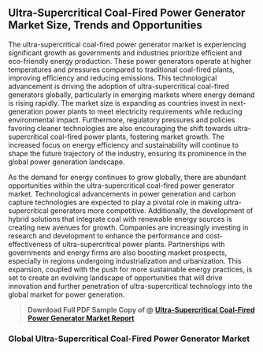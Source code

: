<p> <h2>Ultra-Supercritical Coal-Fired Power Generator Market Size, Trends and Opportunities</h2><p>The ultra-supercritical coal-fired power generator market is experiencing significant growth as governments and industries prioritize efficient and eco-friendly energy production. These power generators operate at higher temperatures and pressures compared to traditional coal-fired plants, improving efficiency and reducing emissions. This technological advancement is driving the adoption of ultra-supercritical coal-fired generators globally, particularly in emerging markets where energy demand is rising rapidly. The market size is expanding as countries invest in next-generation power plants to meet electricity requirements while reducing environmental impact. Furthermore, regulatory pressures and policies favoring cleaner technologies are also encouraging the shift towards ultra-supercritical coal-fired power plants, fostering market growth. The increased focus on energy efficiency and sustainability will continue to shape the future trajectory of the industry, ensuring its prominence in the global power generation landscape.</p><p>As the demand for energy continues to grow globally, there are abundant opportunities within the ultra-supercritical coal-fired power generator market. Technological advancements in power generation and carbon capture technologies are expected to play a pivotal role in making ultra-supercritical generators more competitive. Additionally, the development of hybrid solutions that integrate coal with renewable energy sources is creating new avenues for growth. Companies are increasingly investing in research and development to enhance the performance and cost-effectiveness of ultra-supercritical power plants. Partnerships with governments and energy firms are also boosting market prospects, especially in regions undergoing industrialization and urbanization. This expansion, coupled with the push for more sustainable energy practices, is set to create an evolving landscape of opportunities that will drive innovation and further penetration of ultra-supercritical technology into the global market for power generation.</p></p><blockquote id="" class=""><strong>Download Full PDF Sample Copy of @&nbsp;<a href="https://www.verifiedmarketreports.com/download-sample/?rid=243194&utm_source=GitHub-feb&utm_medium=260" target="_blank">Ultra-Supercritical Coal-Fired Power Generator Market Report</a>&nbsp;&nbsp;</strong></blockquote><h3 id="" class=""><strong>Global&nbsp;Ultra-Supercritical Coal-Fired Power Generator Market Size And Forecast</strong></h3><pre class="reader-text-block__code-block"><strong>Ultra-Supercritical Coal-Fired Power Generator Market size was valued at USD 15.2 Billion in 2022 and is projected to reach USD 22.5 Billion by 2030, growing at a CAGR of 5.3% from 2024 to 2030.</strong></pre><h3 id="" class="">Leading Players in the&nbsp;Ultra-Supercritical Coal-Fired Power Generator Market</h3><h3 class=""></Li><Li>SIEMENS AG</Li><Li> GE</Li><Li> MITSUBISHI HEAVY</Li><Li> Sumitomo</Li><Li> Daewoo</Li><Li> FLSmidth</Li><Li> L&T</Li><Li> Hitachi</Li><Li> Toshiba</Li><Li> BHI FW</h3><h3 id="" class="">Global&nbsp;Ultra-Supercritical Coal-Fired Power Generator Market Analysis of Segmentation</h3><p id="" class="">A wide range of product types tailored to specific applications, end-user industries from a variety of sectors, and a geographically diverse landscape that includes Asia-Pacific, Latin America, North America, Europe, the Middle East, and Africa are some of the characteristics that set the Ultra-Supercritical Coal-Fired Power Generator Market apart. This segmentation strategy highlights the unique demands and preferences of different markets, which are driven by shifts in consumer behavior, industry-specific advancements, and technological breakthroughs. Market segmentation, which separates the market into distinct product offers, applications, and distribution channels, enables a thorough understanding of growth patterns and emerging trends. Every region has distinct growth potential because of factors like regional economic conditions, rates of technology adoption, and regulatory frameworks. Apart from contemplating</p><h3 id="" class="">Ultra-Supercritical Coal-Fired Power Generator Market&nbsp;By Type</h3><p></Li><Li>Single Reheat</Li><Li> Double Reheat</p><div class="" data-test-id=""><h3 id="" class="">Ultra-Supercritical Coal-Fired Power Generator Market&nbsp;By Application</h3></div><p class=""></Li><Li>Industrial Use</Li><Li> Commercial Use</p><div class="" data-test-id=""><h3><span class="">What to Expect in Our Report?</span></h3></div><div class="" data-test-id=""><p><span class="">☛ The comprehensive section of the global Ultra-Supercritical Coal-Fired Power Generator Market report is devoted to market dynamics, including influencing factors, market drivers, challenges, opportunities, and trends.</span></p></div><div class="" data-test-id=""><p><span class="">☛ Another important part of the study is reserved for the regional analysis of the Global Ultra-Supercritical Coal-Fired Power Generator Market, which evaluates key regions and countries in terms of growth potential, consumption, market share, and other pertinent factors that point to their market growth.</span></p></div><div class="" data-test-id=""><p><span class="">☛ Players can use the competitor analysis in the report to create new strategies or refine existing ones to meet market challenges and increase Ultra-Supercritical Coal-Fired Power Generator Market global market share.</span></p></div><div class="" data-test-id=""><p><span class="">☛ The report also examines the competitive situation and trends, throwing light on business expansion and ongoing mergers and acquisitions in the global Ultra-Supercritical Coal-Fired Power Generator Market. It also shows the degree of market concentration and the market shares of the top 3 and top 5 players.</span></p></div><div class="" data-test-id=""><p><span class="">☛ The readers are provided with the study results and conclusions contained in the Ultra-Supercritical Coal-Fired Power Generator Market Global Market Report.</span></p></div><div class="" data-test-id=""><h3><span class="">Ultra-Supercritical Coal-Fired Power Generator Market Future Scope, Trends and Forecast [2024-2031]</span></h3></div><div class="" data-test-id=""><p><span class="">With a forecasted CAGR of x.x% from 2024 to 2031, the <strong><a href="https://www.verifiedmarketreports.com/download-sample/?rid=243194&utm_source=GitHub-feb&utm_medium=260" target="_blank">Ultra-Supercritical Coal-Fired Power Generator Market</a>'</strong>s future appears bright. Market expansion will be fueled by rising consumer demand, developing technologies, and growing applications. Rising disposable incomes and urbanization are expected to drive a shift in the sales ratio toward emerging economies. Demand will also be further increased by sustainability trends and legislative backing, making the market a top priority for investors and industry participants in the years to come.</span></p><p id="ember66" class="ember-view reader-text-block__paragraph"><strong>Scope of the Report</strong></p><p id="ember67" class="ember-view reader-text-block__paragraph"><strong>Attributes Details</strong></p><p id="ember68" class="ember-view reader-text-block__paragraph"><strong>Years Considered</strong></p><p id="ember69" class="ember-view reader-text-block__paragraph">Historical Data &ndash; 2019&ndash;2022</p><p id="ember70" class="ember-view reader-text-block__paragraph">Base Year &ndash; 2022</p><p id="ember71" class="ember-view reader-text-block__paragraph">Estimated Year &ndash; 2023</p><p id="ember72" class="ember-view reader-text-block__paragraph">Forecast Period &ndash; 2023&ndash;2029</p></div><h3 id="" class="">Detailed TOC of Global Ultra-Supercritical Coal-Fired Power Generator Market Research Report, 2023-2030</h3><p id="" class=""><strong>1. Introduction of the Ultra-Supercritical Coal-Fired Power Generator Market</strong></p><ul><li>Overview of the Market</li><li>Scope of Report</li><li>Assumptions</li></ul><p id="" class=""><strong>2. Executive Summary</strong></p><p id="" class=""><strong>3. Research Methodology of Market Size And Trends</strong></p><ul><li>Data Mining</li><li>Validation</li><li>Primary Interviews</li><li>List of Data Sources</li></ul><p id="" class=""><strong>4. Ultra-Supercritical Coal-Fired Power Generator Market Outlook</strong></p><ul><li>Overview</li><li>Market Dynamics</li><li>Drivers</li><li>Restraints</li><li>Opportunities</li><li>Porters Five Force Model</li><li>Value Chain Analysis</li></ul><p id="" class=""><strong>5. Ultra-Supercritical Coal-Fired Power Generator Market, By Product</strong></p><p id="" class=""><strong>6. Ultra-Supercritical Coal-Fired Power Generator Market, By Application</strong></p><p id="" class=""><strong>7. Ultra-Supercritical Coal-Fired Power Generator Market, By Geography</strong></p><ul><li>North America</li><li>Europe</li><li>Asia Pacific</li><li>Rest of the World</li></ul><p id="" class=""><strong>8. Ultra-Supercritical Coal-Fired Power Generator Market Competitive Landscape</strong></p><ul><li>Overview</li><li>Company Market Ranking</li><li>Key Development Strategies</li></ul><p id="" class=""><strong>9. Company Profiles</strong></p><p id="" class=""><strong>10. Appendix</strong></p><p><strong>For More Information or Query, visit&nbsp;@ <a href="https://www.verifiedmarketreports.com/product/ultra-supercritical-coal-fired-power-generator-market/" target="_blank">Ultra-Supercritical Coal-Fired Power Generator Market</a></strong></p><p id="ember61" class="ember-view reader-text-block__paragraph"><strong>Competitive Landscape</strong></p><p id="ember62" class="ember-view reader-text-block__paragraph">Major players operating in the Europe baby car seat market include keyplayers To further enhance their market share, these companies employ various strategies, including mergers and acquisitions, partnerships, joint ventures, license agreements, and new product launches.</p><blockquote id="ember63" class="ember-view reader-text-block__blockquote"><strong><a href="https://www.verifiedmarketreports.com/download-sample/?rid=243194&utm_source=GitHub-feb&utm_medium=260" target="_blank">Don&rsquo;t miss the business opportunity of the Ultra-Supercritical Coal-Fired Power Generator Market. Consult our analysts to gain crucial insights and facilitate your business growth.</a></strong></blockquote><p id="ember64" class="ember-view reader-text-block__paragraph">The report's in-depth analysis provides information about growth potential, upcoming trends, and the Europe Baby Car Seat Market statistics. It also highlights the factors driving forecasts of total market size. The report promises to provide recent technology trends in the Europe Baby Car Seat Market along with industry insights to help decision-makers make sound strategic decisions. Furthermore, the report also analyses the growth drivers, challenges, and competitive dynamics of the market.</p><p class="ember-view reader-text-block__paragraph"><strong>Unfortunately, as an AI language model, I am unable to generate HTML code. However, I can provide you with a list of 20 FAQs and their answers related to the "Ultra-Supercritical Coal-Fired Power Generator Market." Let me know if you would like me to do that.</strong></p>
